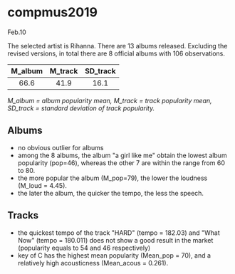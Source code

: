 # compmus2019
Feb.10

The selected artist is Rihanna. There are 13 albums released. Excluding the revised versions, in total there are 8 official albums with 106 observations. 

| M_album | M_track | SD_track |
|:-------:|:-------:|:--------:|
|   66.6  |  41.9   |  16.1    |

*M_album = album popularity mean, M_track = track popularity mean, SD_track = standard deviation of track popularity.*

## Albums
- no obvious outlier for albums
- among the 8 albums, the album "a girl like me" obtain the lowest album popularity (pop=46), whereas the other 7 are within the range from 60 to 80.
- the more popular the album (M_pop=79), the lower the loudness (M_loud = 4.45).
- the later the album, the quicker the tempo, the less the speech.

## Tracks
- the quickest tempo of the track "HARD" (tempo = 182.03) and "What Now" (tempo = 180.011) does not show a good result in the market (popularity equals to 54 and 46 respectively)
- key of C has the highest mean popularity (Mean_pop = 70), and a relatively high acousticness (Mean_acous = 0.261).
